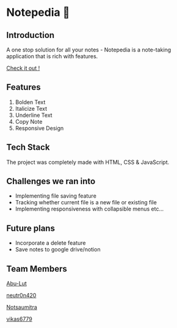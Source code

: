 # Notepedia 📝
## Introduction
 A one stop solution for all your notes - Notepedia is a note-taking application that is rich with features.
 
 [Check it out !](https://notepedia.netlify.app/)

## Features 

1. Bolden Text
2. Italicize Text
3. Underline Text
4. Copy Note 
5. Responsive Design

## Tech Stack
 The project was completely made with HTML, CSS & JavaScript.
 
## Challenges we ran into

- Implementing file saving feature 
- Tracking whether current file is a new file or existing file
- Implementing responsiveness with collapsible menus etc...

## Future plans
- Incorporate a delete feature 
- Save notes to google drive/notion

## Team Members

[Abu-Lut](https://github.com/Abu-Lut)

[neutr0n420](https://github.com/neutr0n420)

[Notsaumitra](https://github.com/Notsaumitra)

[vikas6779](https://github.com/vikas6779)

